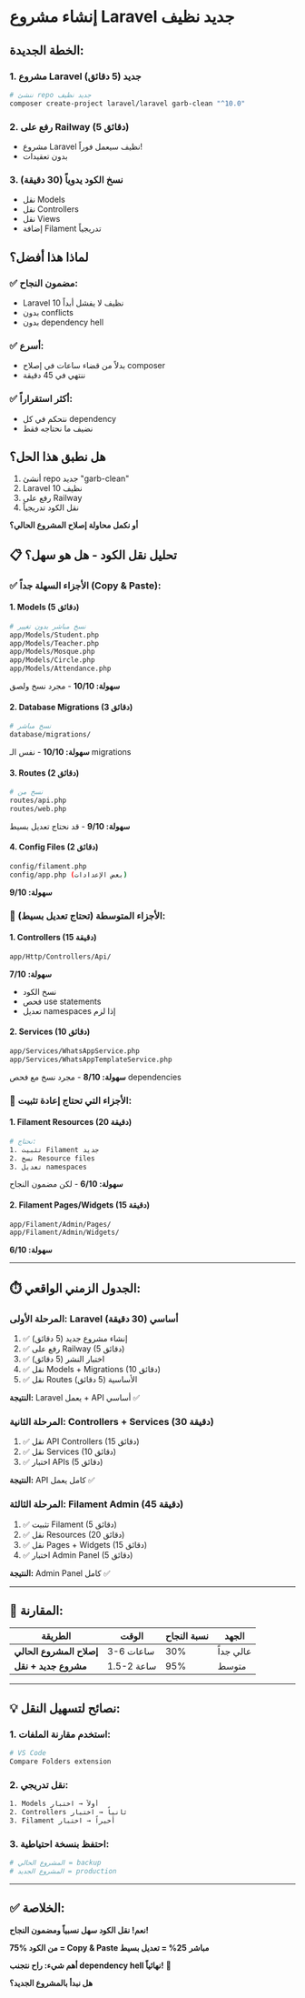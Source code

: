# إنشاء مشروع Laravel جديد نظيف

## الخطة الجديدة:

### 1. مشروع Laravel جديد (5 دقائق)
```bash
# ننشئ repo جديد نظيف
composer create-project laravel/laravel garb-clean "^10.0"
```

### 2. رفع على Railway (5 دقائق)
- مشروع Laravel نظيف سيعمل فوراً!
- بدون تعقيدات

### 3. نسخ الكود يدوياً (30 دقيقة)
- نقل Models
- نقل Controllers  
- نقل Views
- إضافة Filament تدريجياً

## لماذا هذا أفضل؟

### ✅ **مضمون النجاح:**
- Laravel 10 نظيف لا يفشل أبداً
- بدون conflicts
- بدون dependency hell

### ✅ **أسرع:**
- بدلاً من قضاء ساعات في إصلاح composer
- ننتهي في 45 دقيقة

### ✅ **أكثر استقراراً:**
- نتحكم في كل dependency
- نضيف ما نحتاجه فقط

## هل نطبق هذا الحل؟

1. أنشئ repo جديد "garb-clean"
2. Laravel 10 نظيف
3. رفع على Railway
4. نقل الكود تدريجياً

**أو نكمل محاولة إصلاح المشروع الحالي؟**

## 📋 **تحليل نقل الكود - هل هو سهل؟**

### ✅ **الأجزاء السهلة جداً (Copy & Paste):**

#### 1. Models (5 دقائق)
```bash
# نسخ مباشر بدون تغيير
app/Models/Student.php
app/Models/Teacher.php  
app/Models/Mosque.php
app/Models/Circle.php
app/Models/Attendance.php
```
**سهولة: 10/10** - مجرد نسخ ولصق

#### 2. Database Migrations (3 دقائق)
```bash
# نسخ مباشر
database/migrations/
```
**سهولة: 10/10** - نفس الـ migrations

#### 3. Routes (2 دقائق)
```bash
# نسخ من
routes/api.php
routes/web.php
```
**سهولة: 9/10** - قد نحتاج تعديل بسيط

#### 4. Config Files (2 دقائق)
```bash
config/filament.php
config/app.php (بعض الإعدادات)
```
**سهولة: 9/10**

### 🔶 **الأجزاء المتوسطة (تحتاج تعديل بسيط):**

#### 1. Controllers (15 دقيقة)
```bash
app/Http/Controllers/Api/
```
**سهولة: 7/10** 
- نسخ الكود
- فحص use statements
- تعديل namespaces إذا لزم

#### 2. Services (10 دقائق)
```bash
app/Services/WhatsAppService.php
app/Services/WhatsAppTemplateService.php
```
**سهولة: 8/10** - مجرد نسخ مع فحص dependencies

### 🔴 **الأجزاء التي تحتاج إعادة تثبيت:**

#### 1. Filament Resources (20 دقيقة)
```bash
# نحتاج:
1. تثبيت Filament جديد
2. نسخ Resource files
3. تعديل namespaces
```
**سهولة: 6/10** - لكن مضمون النجاح

#### 2. Filament Pages/Widgets (15 دقيقة)
```bash
app/Filament/Admin/Pages/
app/Filament/Admin/Widgets/
```
**سهولة: 6/10**

---

## ⏱️ **الجدول الزمني الواقعي:**

### **المرحلة الأولى: Laravel أساسي (30 دقيقة)**
1. ✅ إنشاء مشروع جديد (5 دقائق)
2. ✅ رفع على Railway (5 دقائق) 
3. ✅ اختبار النشر (5 دقائق)
4. ✅ نقل Models + Migrations (10 دقائق)
5. ✅ نقل Routes الأساسية (5 دقائق)

**النتيجة:** Laravel يعمل + API أساسي ✅

### **المرحلة الثانية: Controllers + Services (30 دقيقة)**
1. ✅ نقل API Controllers (15 دقائق)
2. ✅ نقل Services (10 دقائق) 
3. ✅ اختبار APIs (5 دقائق)

**النتيجة:** API كامل يعمل ✅

### **المرحلة الثالثة: Filament Admin (45 دقيقة)**
1. ✅ تثبيت Filament (5 دقائق)
2. ✅ نقل Resources (20 دقائق)
3. ✅ نقل Pages + Widgets (15 دقائق)
4. ✅ اختبار Admin Panel (5 دقائق)

**النتيجة:** Admin Panel كامل ✅

---

## 🎯 **المقارنة:**

| الطريقة | الوقت | نسبة النجاح | الجهد |
|---------|-------|-------------|--------|
| **إصلاح المشروع الحالي** | 3-6 ساعات | 30% | عالي جداً |
| **مشروع جديد + نقل** | 1.5-2 ساعة | 95% | متوسط |

---

## 💡 **نصائح لتسهيل النقل:**

### 1. **استخدم مقارنة الملفات:**
```bash
# VS Code
Compare Folders extension
```

### 2. **نقل تدريجي:**
```bash
1. Models أولاً → اختبار
2. Controllers ثانياً → اختبار  
3. Filament أخيراً → اختبار
```

### 3. **احتفظ بنسخة احتياطية:**
```bash
# المشروع الحالي = backup
# المشروع الجديد = production
```

---

## ✅ **الخلاصة:**

**نعم! نقل الكود سهل نسبياً ومضمون النجاح!**

**75% من الكود = Copy & Paste مباشر**
**25% = تعديل بسيط**

**أهم شيء: راح نتجنب dependency hell نهائياً!** 🚀

**هل نبدأ بالمشروع الجديد؟**
